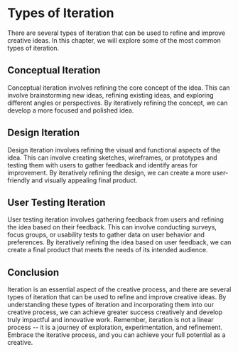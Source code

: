 Types of Iteration
======================================================

There are several types of iteration that can be used to refine and improve creative ideas. In this chapter, we will explore some of the most common types of iteration.

Conceptual Iteration
--------------------

Conceptual iteration involves refining the core concept of the idea. This can involve brainstorming new ideas, refining existing ideas, and exploring different angles or perspectives. By iteratively refining the concept, we can develop a more focused and polished idea.

Design Iteration
----------------

Design iteration involves refining the visual and functional aspects of the idea. This can involve creating sketches, wireframes, or prototypes and testing them with users to gather feedback and identify areas for improvement. By iteratively refining the design, we can create a more user-friendly and visually appealing final product.

User Testing Iteration
----------------------

User testing iteration involves gathering feedback from users and refining the idea based on their feedback. This can involve conducting surveys, focus groups, or usability tests to gather data on user behavior and preferences. By iteratively refining the idea based on user feedback, we can create a final product that meets the needs of its intended audience.

Conclusion
----------

Iteration is an essential aspect of the creative process, and there are several types of iteration that can be used to refine and improve creative ideas. By understanding these types of iteration and incorporating them into our creative process, we can achieve greater success creatively and develop truly impactful and innovative work. Remember, iteration is not a linear process -- it is a journey of exploration, experimentation, and refinement. Embrace the iterative process, and you can achieve your full potential as a creative.
